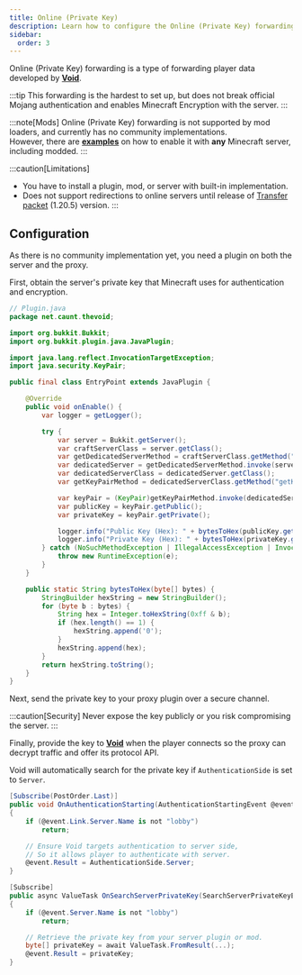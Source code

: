 ```yaml
---
title: Online (Private Key)
description: Learn how to configure the Online (Private Key) forwarding.
sidebar:
  order: 3
---
```


Online (Private Key) forwarding is a type of forwarding player data developed by [**Void**](https://github.com/caunt/Void).

:::tip
This forwarding is the hardest to set up, but does not break official Mojang authentication and enables Minecraft Encryption with the server.
:::

:::note[Mods]
Online (Private Key) forwarding is not supported by mod loaders, and currently has no community implementations.  
However, there are [**examples**](https://github.com/caunt/Void/blob/main/src/Servers/Bukkit/src/main/java/net/caunt/thevoid/EntryPoint.java) on how to enable it with **any** Minecraft server, including modded.
:::

:::caution[Limitations]
- You have to install a plugin, mod, or server with built-in implementation.
- Does not support redirections to online servers until release of [Transfer packet](https://minecraft.wiki/w/Java_Edition_protocol/Packets#Transfer_(configuration)) (1.20.5) version.
:::

## Configuration
As there is no community implementation yet, you need a plugin on both the server and the proxy.

First, obtain the server's private key that Minecraft uses for authentication and encryption.

```java
// Plugin.java
package net.caunt.thevoid;

import org.bukkit.Bukkit;
import org.bukkit.plugin.java.JavaPlugin;

import java.lang.reflect.InvocationTargetException;
import java.security.KeyPair;

public final class EntryPoint extends JavaPlugin {

    @Override
    public void onEnable() {
        var logger = getLogger();

        try {
            var server = Bukkit.getServer();
            var craftServerClass = server.getClass();
            var getDedicatedServerMethod = craftServerClass.getMethod("getServer");
            var dedicatedServer = getDedicatedServerMethod.invoke(server);
            var dedicatedServerClass = dedicatedServer.getClass();
            var getKeyPairMethod = dedicatedServerClass.getMethod("getKeyPair");

            var keyPair = (KeyPair)getKeyPairMethod.invoke(dedicatedServer);
            var publicKey = keyPair.getPublic();
            var privateKey = keyPair.getPrivate();

            logger.info("Public Key (Hex): " + bytesToHex(publicKey.getEncoded()));
            logger.info("Private Key (Hex): " + bytesToHex(privateKey.getEncoded()));
        } catch (NoSuchMethodException | IllegalAccessException | InvocationTargetException e) {
            throw new RuntimeException(e);
        }
    }

    public static String bytesToHex(byte[] bytes) {
        StringBuilder hexString = new StringBuilder();
        for (byte b : bytes) {
            String hex = Integer.toHexString(0xff & b);
            if (hex.length() == 1) {
                hexString.append('0');
            }
            hexString.append(hex);
        }
        return hexString.toString();
    }
}
```

Next, send the private key to your proxy plugin over a secure channel.

:::caution[Security]
Never expose the key publicly or you risk compromising the server.
:::

Finally, provide the key to [**Void**](https://github.com/caunt/Void) when the player connects so the proxy can decrypt traffic and offer its protocol API.

Void will automatically search for the private key if `AuthenticationSide` is set to `Server`.

```csharp
[Subscribe(PostOrder.Last)]
public void OnAuthenticationStarting(AuthenticationStartingEvent @event)
{
    if (@event.Link.Server.Name is not "lobby")
        return;

    // Ensure Void targets authentication to server side,
    // So it allows player to authenticate with server.
    @event.Result = AuthenticationSide.Server;
}

[Subscribe]
public async ValueTask OnSearchServerPrivateKey(SearchServerPrivateKeyEvent @event)
{
    if (@event.Server.Name is not "lobby")
        return;

    // Retrieve the private key from your server plugin or mod.
    byte[] privateKey = await ValueTask.FromResult(...);
    @event.Result = privateKey;
}
```